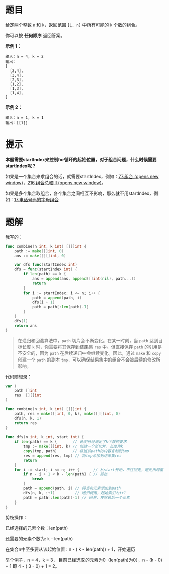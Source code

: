 # 题目

给定两个整数 `n` 和 `k`，返回范围 `[1, n]` 中所有可能的 `k` 个数的组合。

你可以按 **任何顺序** 返回答案。

 

**示例 1：**

```
输入：n = 4, k = 2
输出：
[
  [2,4],
  [3,4],
  [2,3],
  [1,2],
  [1,3],
  [1,4],
]
```

**示例 2：**

```
输入：n = 1, k = 1
输出：[[1]]
```



# 提示

**本题需要startIndex来控制for循环的起始位置，对于组合问题，什么时候需要startIndex呢？**

如果是一个集合来求组合的话，就需要startIndex，例如：[77.组合 (opens new window)](https://programmercarl.com/0077.组合.html)，[216.组合总和III (opens new window)](https://programmercarl.com/0216.组合总和III.html)。

如果是多个集合取组合，各个集合之间相互不影响，那么就不用startIndex，例如：[17.电话号码的字母组合](https://programmercarl.com/0017.电话号码的字母组合.html)



# 题解

我写的：

```go
func combine(n int, k int) [][]int {
	path := make([]int, 0)
	ans := make([][]int, 0)

	var dfs func(startIndex int)
	dfs = func(startIndex int) {
		if len(path) == k {
			ans = append(ans, append([]int(nil), path...))
			return
		}
		for i := startIndex; i <= n; i++ {
			path = append(path, i)
			dfs(i + 1)
			path = path[:len(path)-1]
		}
	}
	dfs(1)
	return ans
}
```

> 在递归和回溯算法中，`path` 切片会不断变化。在某一时刻，当 `path` 达到目标长度 `k` 时，你需要将其保存到结果集 `res` 中。但直接保存 `path` 的引用是不安全的，因为 `path` 在后续递归中会继续变化。因此，通过 `make` 和 `copy` 创建一个 `path` 的副本 `tmp`，可以确保结果集中的组合不会被后续的修改所影响。

代码随想录：

```go
var (
    path []int
    res  [][]int
)

func combine(n int, k int) [][]int {
    path, res = make([]int, 0, k), make([][]int, 0)
    dfs(n, k, 1)
    return res
}

func dfs(n int, k int, start int) {
    if len(path) == k {       // 说明已经满足了k个数的要求
        tmp := make([]int, k) // 创建一个新切片，长度为k
        copy(tmp, path)       // 将当前path的内容复制到tmp
        res = append(res, tmp) // 将tmp添加到结果集res
        return
    }
    for i := start; i <= n; i++ {      // 从start开始，不往回走，避免出现重复组合
        if n - i + 1 < k - len(path) { // 剪枝
            break
        }
        path = append(path, i) // 将当前元素添加到path
        dfs(n, k, i+1)         // 递归调用，起始索引为i+1
        path = path[:len(path)-1] // 回溯，移除最后一个元素
    }
}
```

剪枝操作：

已经选择的元素个数：len(path)

还需要的元素个数为: k - len(path)

在集合n中至多要从该起始位置 : n - ( k - len(path)) + 1，开始遍历

举个例子，n = 4，k = 3， 目前已经选取的元素为0（len(path)为0），n - (k - 0) + 1 即 4 - ( 3 - 0) + 1 = 2。
